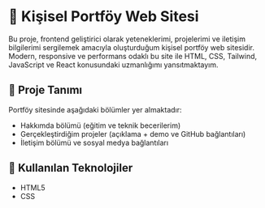 # 💼 Kişisel Portföy Web Sitesi

Bu proje, frontend geliştirici olarak yeteneklerimi, projelerimi ve iletişim bilgilerimi sergilemek amacıyla oluşturduğum kişisel portföy web sitesidir. Modern, responsive ve performans odaklı bu site ile HTML, CSS, Tailwind, JavaScript ve React konusundaki uzmanlığımı yansıtmaktayım.

## 📌 Proje Tanımı

Portföy sitesinde aşağıdaki bölümler yer almaktadır:
- Hakkımda bölümü (eğitim ve teknik becerilerim)
- Gerçekleştirdiğim projeler (açıklama + demo ve GitHub bağlantıları)
- İletişim bölümü ve sosyal medya bağlantıları

## 🚀 Kullanılan Teknolojiler

- HTML5
- CSS

